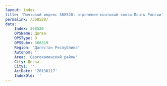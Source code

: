 ```yaml
---
layout: index
title: 'Почтовый индекс 368520: отделение почтовой связи Почты России'
permalink: /368520/
data:
    Index: 368520
    OPSName: Дегва
    OPSType: О
    OPSSubm: 368319
    Region: 'Дагестан Республика'
    Autonom: ''
    Area: 'Сергокалинский район'
    City: Дегва
    City1: ''
    ActDate: '20130117'
    IndexOld: ''
---
```

